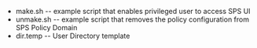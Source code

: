 * make.sh -- example script that enables privileged user to access SPS UI
* unmake.sh -- example script that removes the policy configuration from SPS Policy Domain
* dir.temp -- User Directory template
